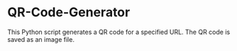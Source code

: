 # QR-Code-Generator
This Python script generates a QR code for a specified URL. The QR code is saved as an image file.
